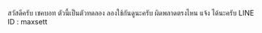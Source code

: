 สวัสดีครับ เชคบอท ตัวนี้เป็นตัวทดลอง
ลองใช้กันดูนะครับ ผิดพลาดตรงไหน แจ้ง ได้นะครับ
LINE ID : maxsett
